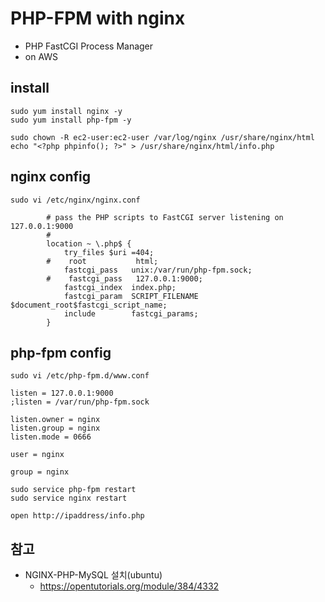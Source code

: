 # PHP-FPM with nginx
* PHP FastCGI Process Manager
* on AWS

## install
```
sudo yum install nginx -y
sudo yum install php-fpm -y
```

```
sudo chown -R ec2-user:ec2-user /var/log/nginx /usr/share/nginx/html
echo "<?php phpinfo(); ?>" > /usr/share/nginx/html/info.php
```

## nginx config
```
sudo vi /etc/nginx/nginx.conf
```

```
        # pass the PHP scripts to FastCGI server listening on 127.0.0.1:9000
        #
        location ~ \.php$ {
            try_files $uri =404;
        #    root           html;
            fastcgi_pass   unix:/var/run/php-fpm.sock;
        #    fastcgi_pass   127.0.0.1:9000;
            fastcgi_index  index.php;
            fastcgi_param  SCRIPT_FILENAME  $document_root$fastcgi_script_name;
            include        fastcgi_params;
        }
```

## php-fpm config
```
sudo vi /etc/php-fpm.d/www.conf
```

```
listen = 127.0.0.1:9000
;listen = /var/run/php-fpm.sock

listen.owner = nginx
listen.group = nginx
listen.mode = 0666

user = nginx

group = nginx
```

```
sudo service php-fpm restart
sudo service nginx restart
```

`open http://ipaddress/info.php`


## 참고
* NGINX-PHP-MySQL 설치(ubuntu)
  * https://opentutorials.org/module/384/4332
